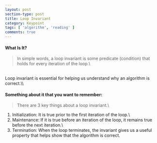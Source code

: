 ```yaml
---
layout: post
section-type: post
title: Loop Invariant
category: Keypoint
tags: [ 'algorithm', 'reading' ]
comments: true
---
```


#### What Is It?
> In simple words, a loop invariant is some predicate (condition) that holds for every iteration of the loop.\\
<br>
Loop invariant is essential for helping us understand why an algorithm is correct.\\

#### Something about it that you want to remember:
> There are 3 key things about a loop invariant.\\
1) Initialization: It is true prior to the  first iteration of the loop.\\
2) Maintenance: If it is true before an iteration of the loop, it remains true before the next iteration.\\
3) Termination: When the loop terminates, the invariant gives us a useful property that helps show that the algorithm is correct.
